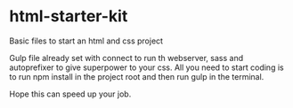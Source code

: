 # html-starter-kit

Basic files to start an html and css project

Gulp file already set with connect to run th webserver, sass and autoprefixer to give superpower to your css.
All you need to start coding is to run npm install in the project root and then run gulp in the terminal.

Hope this can speed up your job.
